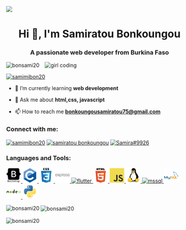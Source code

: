 
<img src="https://www.digitalsolutionservices.com/img/services/web%20development.gif"> 

<h1 align="center">Hi 👋, I'm Samiratou Bonkoungou</h1>
<h3 align="center">A passionate web developer from Burkina Faso</h3>

 <img align="right" alt="girl coding" width="400" src="https://media.tenor.com/AlUkiGkR2j8AAAAM/new-game-ahagon-umiko-programming.gif"> 

<p align="left"> <img src="https://komarev.com/ghpvc/?username=bonsami20&label=Profile%20views&color=0e75b6&style=flat" alt="bonsami20" /> </p>

<p align="left"> <a href="https://twitter.com/samimibon20" target="blank"><img src="https://img.shields.io/twitter/follow/samimibon20?logo=twitter&style=for-the-badge" alt="samimibon20" /></a> </p>

- 🌱 I’m currently learning **web development**

- 💬 Ask me about **html,css, javascript**

- 📫 How to reach me **bonkoungousamiratou75@gmail.com**

<h3 align="left">Connect with me:</h3>
<p align="left">
<a href="https://twitter.com/samimibon20" target="blank"><img align="center" src="https://raw.githubusercontent.com/rahuldkjain/github-profile-readme-generator/master/src/images/icons/Social/twitter.svg" alt="samimibon20" height="30" width="40" /></a>
<a href="https://linkedin.com/in/samiratou bonkoungou" target="blank"><img align="center" src="https://raw.githubusercontent.com/rahuldkjain/github-profile-readme-generator/master/src/images/icons/Social/linked-in-alt.svg" alt="samiratou bonkoungou" height="30" width="40" /></a>
<a href="https://discord.gg/Samira#9926" target="blank"><img align="center" src="https://raw.githubusercontent.com/rahuldkjain/github-profile-readme-generator/master/src/images/icons/Social/discord.svg" alt="Samira#9926" height="30" width="40" /></a>
</p>

<h3 align="left">Languages and Tools:</h3>
<p align="left"> <a href="https://getbootstrap.com" target="_blank" rel="noreferrer"> <img src="https://raw.githubusercontent.com/devicons/devicon/master/icons/bootstrap/bootstrap-plain-wordmark.svg" alt="bootstrap" width="40" height="40"/> </a> <a href="https://www.cprogramming.com/" target="_blank" rel="noreferrer"> <img src="https://raw.githubusercontent.com/devicons/devicon/master/icons/c/c-original.svg" alt="c" width="40" height="40"/> </a> <a href="https://www.w3schools.com/css/" target="_blank" rel="noreferrer"> <img src="https://raw.githubusercontent.com/devicons/devicon/master/icons/css3/css3-original-wordmark.svg" alt="css3" width="40" height="40"/> </a> <a href="https://expressjs.com" target="_blank" rel="noreferrer"> <img src="https://raw.githubusercontent.com/devicons/devicon/master/icons/express/express-original-wordmark.svg" alt="express" width="40" height="40"/> </a> <a href="https://flutter.dev" target="_blank" rel="noreferrer"> <img src="https://www.vectorlogo.zone/logos/flutterio/flutterio-icon.svg" alt="flutter" width="40" height="40"/> </a> <a href="https://www.w3.org/html/" target="_blank" rel="noreferrer"> <img src="https://raw.githubusercontent.com/devicons/devicon/master/icons/html5/html5-original-wordmark.svg" alt="html5" width="40" height="40"/> </a> <a href="https://developer.mozilla.org/en-US/docs/Web/JavaScript" target="_blank" rel="noreferrer"> <img src="https://raw.githubusercontent.com/devicons/devicon/master/icons/javascript/javascript-original.svg" alt="javascript" width="40" height="40"/> </a> <a href="https://www.linux.org/" target="_blank" rel="noreferrer"> <img src="https://raw.githubusercontent.com/devicons/devicon/master/icons/linux/linux-original.svg" alt="linux" width="40" height="40"/> </a> <a href="https://www.microsoft.com/en-us/sql-server" target="_blank" rel="noreferrer"> <img src="https://www.svgrepo.com/show/303229/microsoft-sql-server-logo.svg" alt="mssql" width="40" height="40"/> </a> <a href="https://www.mysql.com/" target="_blank" rel="noreferrer"> <img src="https://raw.githubusercontent.com/devicons/devicon/master/icons/mysql/mysql-original-wordmark.svg" alt="mysql" width="40" height="40"/> </a> <a href="https://nodejs.org" target="_blank" rel="noreferrer"> <img src="https://raw.githubusercontent.com/devicons/devicon/master/icons/nodejs/nodejs-original-wordmark.svg" alt="nodejs" width="40" height="40"/> </a> <a href="https://www.python.org" target="_blank" rel="noreferrer"> <img src="https://raw.githubusercontent.com/devicons/devicon/master/icons/python/python-original.svg" alt="python" width="40" height="40"/> </a> </p>

<p><img align="left" src="https://github-readme-stats.vercel.app/api/top-langs?username=bonsami20&show_icons=true&locale=en&layout=compact" alt="bonsami20" /></p>

<p>&nbsp;<img align="center" src="https://github-readme-stats.vercel.app/api?username=bonsami20&show_icons=true&locale=en" alt="bonsami20" /></p>

<p><img align="center" src="https://github-readme-streak-stats.herokuapp.com/?user=bonsami20&" alt="bonsami20" /></p>
